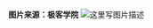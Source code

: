 ﻿**图片来源：极客学院**
![这里写图片描述](https://img-blog.csdn.net/20180913191105357?watermark/2/text/aHR0cHM6Ly9ibG9nLmNzZG4ubmV0L0JMVUU1OTQ1/font/5a6L5L2T/fontsize/400/fill/I0JBQkFCMA==/dissolve/70)
